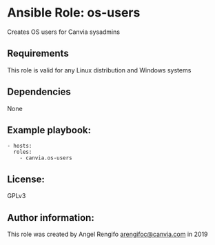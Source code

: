 # Ansible Role: os-users
Creates OS users for Canvia sysadmins

## Requirements
This role is valid for any Linux distribution and Windows systems

## Dependencies
None

## Example playbook:
    - hosts:
      roles:
        - canvia.os-users

## License:
GPLv3

## Author information:
This role was created by Angel Rengifo <arengifoc@canvia.com> in 2019
